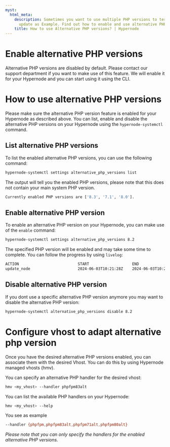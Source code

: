 ```yaml
---
myst:
  html_meta:
    description: Sometimes you want to use multiple PHP versions to test a Magento
      update as Example. Find out how to enable and use alternative PHP versions.
    title: How to use Alternative PHP versions? | Hypernode
---
```


# Enable alternative PHP versions

Alternative PHP versions are disabled by default. Please contact our support department if you want to make use of this feature.
We will enable it for your Hypernode and you can start using it using the CLI.

# How to use alternative PHP versions

Please make sure the alternative PHP version feature is enabled for your Hypernode as described above.
You can list, enable and disable the alternative PHP versions on your Hypernode using the `hypernode-systemctl` command.

## List alternative PHP versions

To list the enabled alternative PHP versions, you can use the following command:

```bash
hypernode-systemctl settings alternative_php_versions list
```

The output will tell you the enabled PHP versions, please note that this does not contain your main system PHP version.

```bash
Currently enabled PHP versions are ['8.3', '7.1', '8.0'].
```

## Enable alternative PHP version

To enable an alternative PHP version on your Hypernode, you can make use of the `enable` command:

```bash
hypernode-systemctl settings alternative_php_versions 8.2
```

The specified PHP version will be enabled and may take some time to complete. You can follow the progress by using `livelog`:

```bash
ACTION                          START                   END                     STATE           TASKS   RUNNING
update_node                     2024-06-03T10:21:28Z    2024-06-03T10:21:32Z    running         7/9     php_update_node_to_update_flow
```

## Disable alternative PHP version

If you dont use a specific alternative PHP version anymore you may want to disable the alternative PHP version:

```bash
hypernode-systemctl alternative_php_versions disable 8.2
```

# Configure vhost to adapt alternative php version

Once you have the desired alternative PHP versions enabled, you can associate them with the desired Vhost.
You can do this by using Hypernode managed vhosts (hmv).

You can specify an alternative PHP handler for the desired vhost:

```bash
hmv <my_vhost> --handler phpfpm83alt
```

You can list the available PHP handlers on your Hypernode:

```bash
hmv <my_vhost> --help
```

You see as example

```bash
--handler {phpfpm,phpfpm83alt,phpfpm71alt,phpfpm80alt}
```

*Please note that you can only specify the handlers for the enabled alternative PHP versions.*
